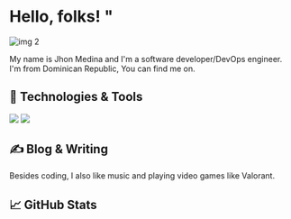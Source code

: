 

# Hello, folks! " 
![img 2](https://user-images.githubusercontent.com/75251753/215236439-9e169e83-4274-4091-8cb8-e90d16b6a422.png)


My name is Jhon Medina and I'm a software developer/DevOps engineer. I'm from Dominican Republic,  You can find me on.

## 🔧 Technologies & Tools
![](https://img.shields.io/badge/OS-Linux-informational?style=flat&logo=linux&logoColor=white&color=2bbc8a)
![](https://img.shields.io/badge/Code-JavaScript-informational?style=flat&logo=javascript&logoColor=white&color=2bbc8a)
## &#x270d; Blog & Writing

Besides coding, I also like music and playing video games like Valorant.


## &#x1f4c8; GitHub Stats

